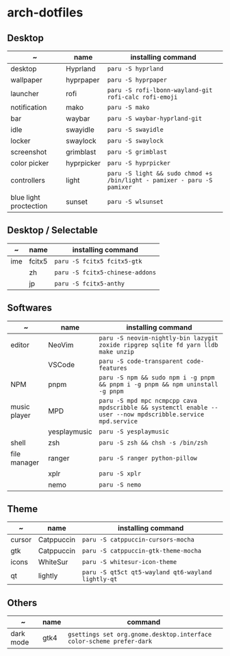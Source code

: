 # arch-dotfiles

## Desktop

| ~                      | name       | installing command                                                      |
| ---------------------- | ---------- | ----------------------------------------------------------------------- |
| desktop                | Hyprland   | `paru -S hyprland`                                                      |
| wallpaper              | hyprpaper  | `paru -S hyprpaper`                                                     |
| launcher               | rofi       | `paru -S rofi-lbonn-wayland-git rofi-calc rofi-emoji`                   |
| notification           | mako       | `paru -S mako`                                                          |
| bar                    | waybar     | `paru -S waybar-hyprland-git`                                           |
| idle                   | swayidle   | `paru -S swayidle`                                                      |
| locker                 | swaylock   | `paru -S swaylock`                                                      |
| screenshot             | grimblast  | `paru -S grimblast`                                                     |
| color picker           | hyprpicker | `paru -S hyprpicker`                                                    |
| controllers            | light      | `paru -S light && sudo chmod +s /bin/light - pamixer - paru -S pamixer` |
| blue light proctection | sunset     | `paru -S wlsunset`                                                      |

## Desktop / Selectable

| ~   | name   | installing command              |
| --- | ------ | ------------------------------- |
| ime | fcitx5 | `paru -S fcitx5 fcitx5-gtk`     |
|     | zh     | `paru -S fcitx5-chinese-addons` |
|     | jp     | `paru -S fcitx5-anthy`          |

## Softwares

| ~            | name         | installing command                                                                                          |
| ------------ | ------------ | ----------------------------------------------------------------------------------------------------------- |
| editor       | NeoVim       | `paru -S neovim-nightly-bin lazygit zoxide ripgrep sqlite fd yarn lldb make unzip`                          |
|              | VSCode       | `paru -S code-transparent code-features`                                                                    |
| NPM          | pnpm         | `paru -S npm && sudo npm i -g pnpm && pnpm i -g pnpm && npm uninstall -g pnpm`                              |
| music player | MPD          | `paru -S mpd mpc ncmpcpp cava mpdscribble && systemctl enable --user --now mpdscribble.service mpd.service` |
|              | yesplaymusic | `paru -S yesplaymusic`                                                                                      |
| shell        | zsh          | `paru -S zsh && chsh -s /bin/zsh`                                                                           |
| file manager | ranger       | `paru -S ranger python-pillow`                                                                              |
|              | xplr         | `paru -S xplr`                                                                                              |
|              | nemo         | `paru -S nemo`                                                                                              |

## Theme

| ~      | name       | installing command                                 |
| ------ | ---------- | -------------------------------------------------- |
| cursor | Catppuccin | `paru -S catppuccin-cursors-mocha`                 |
| gtk    | Catppuccin | `paru -S catppuccin-gtk-theme-mocha`               |
| icons  | WhiteSur   | `paru -S whitesur-icon-theme`                      |
| qt     | lightly    | `paru -S qt5ct qt5-wayland qt6-wayland lightly-qt` |

## Others

| ~         | name | command                                                              |
| --------- | ---- | -------------------------------------------------------------------- |
| dark mode | gtk4 | `gsettings set org.gnome.desktop.interface color-scheme prefer-dark` |
